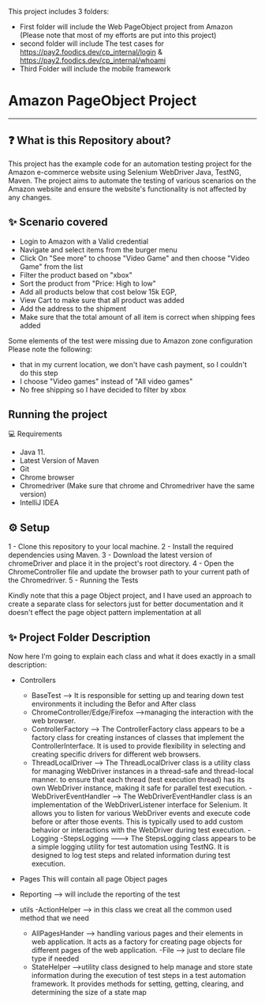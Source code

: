 This project includes 3 folders:
- First folder will include the Web PageObject project from Amazon (Please note that most of my efforts are put into this project)
- second folder will include The test cases for https://pay2.foodics.dev/cp_internal/login & https://pay2.foodics.dev/cp_internal/whoami
- Third Folder will include the mobile framework

# Amazon PageObject Project
-----------------------

❓ What is this Repository about?
-----------------------

This project has the example code for an automation testing project for the Amazon e-commerce website using Selenium WebDriver Java, TestNG, Maven. The project aims to automate the testing of various scenarios on the Amazon website and ensure the website's functionality is not affected by any changes.

✨ Scenario covered
-----------------------

- Login to Amazon with a Valid credential
- Navigate and select items from the burger menu 
- Click On "See more" to choose "Video Game" and then choose "Video Game" from the list
- Filter the product based on "xbox" 
- Sort the product from "Price: High to low"
- Add all products below that cost below 15k EGP, 
- View Cart to make sure that all product was added 
- Add the address to the shipment 
- Make sure that the total amount of all item is correct when shipping fees added

Some elements of the test were missing due to Amazon zone configuration Please note the following:
- that in my current location, we don't have cash payment, so I couldn't do this step
- I choose "Video games" instead of "All video games"
- No free shipping so I have decided to filter by xbox

Running the project
-----------------------

💻 Requirements
- Java 11.
- Latest Version of Maven
- Git
- Chrome browser
- Chromedriver (Make sure that chrome and Chromedriver have the same version)
- IntelliJ IDEA

⚙️ Setup
-----------------------

1 - Clone this repository to your local machine.
2 - Install the required dependencies using Maven.
3 - Download the latest version of chromeDriver and place it in the project's root directory.
4 - Open the ChromeController file and update the browser path to your current path of the Chromedriver.
5 - Running the Tests

Kindly note that this a page Object project, and I have used an approach to create a separate class for selectors just for better documentation and it doesn't effect the page object pattern implementation at all

✨ Project Folder Description
-----------------------

Now here I'm going to explain each class and what it does exactly in a small description:

- Controllers
	- BaseTest --> It is responsible for setting up and tearing down test environments it including the Befor and After class
	- ChromeController/Edge/Firefox -->managing the interaction with the  web browser.
	- ControllerFactory --> The ControllerFactory class appears to be a factory class for creating instances of classes that implement the ControllerInterface. It is used to provide flexibility in selecting and creating specific drivers for different web browsers.
	- ThreadLocalDriver --> The ThreadLocalDriver class is a utility class for managing WebDriver instances in a thread-safe and thread-local manner. to ensure that each thread (test execution thread) has its own WebDriver instance, 				making it safe for parallel test execution. 
	-WebDriverEventHandler --> The WebDriverEventHandler class is an implementation of the WebDriverListener interface for Selenium. 				It allows you to listen for various WebDriver events and execute code before or after those events. This is typically used to add custom behavior or interactions with the WebDriver during test execution.
-Logging
	-StepsLogging ---> The StepsLogging class appears to be a simple logging utility for test automation using TestNG. It is designed 			to log test steps and related information during test execution. 
- Pages This will contain all page Object pages

- Reporting --> will include the reporting of the test 

- utils
	-ActionHelper --> in this class we creat all the common used method that we need 
	- AllPagesHander --> handling various pages and their elements in web application. It acts as a factory for 				     creating page objects for different pages of the web application.
	-File --> just to declare file type if needed
	- StateHelper -->utility class designed to help manage and store state information during the execution of test steps in a test 			automation framework. It provides methods for setting, getting, clearing, and determining the size of a state map
